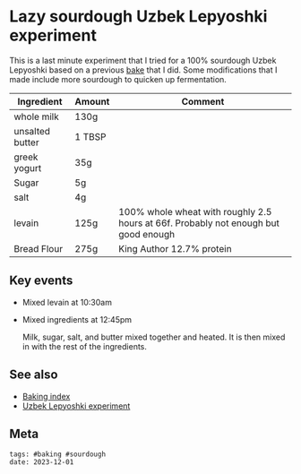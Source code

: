 # Lazy sourdough Uzbek Lepyoshki experiment

This is a last minute experiment that I tried for a 100% sourdough Uzbek
Lepyoshki based on a previous [bake](../431) that I did. Some modifications that
I made include more sourdough to quicken up fermentation.

| Ingredient      | Amount | Comment                                                                             |
| --------------- | ------ | ----------------------------------------------------------------------------------- |
| whole milk      | 130g   |                                                                                     |
| unsalted butter | 1 TBSP |                                                                                     |
| greek yogurt    | 35g    |                                                                                     |
| Sugar           | 5g     |                                                                                     |
| salt            | 4g     |                                                                                     |
| levain          | 125g   | 100% whole wheat with roughly 2.5 hours at 66f. Probably not enough but good enough |
| Bread Flour     | 275g   | King Author 12.7% protein                                                           |

## Key events

- Mixed levain at 10:30am
- Mixed ingredients at 12:45pm

  Milk, sugar, salt, and butter mixed together and heated. It is then mixed in
  with the rest of the ingredients.

## See also

- [Baking index](../292)
- [Uzbek Lepyoshki experiment](../431)

## Meta

    tags: #baking #sourdough
    date: 2023-12-01
